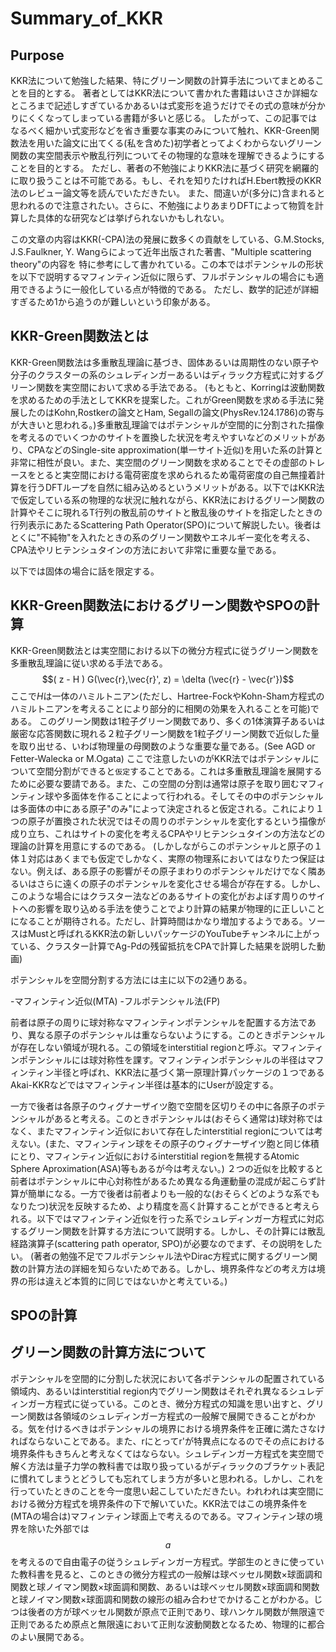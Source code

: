 # Summary_of_KKR
## Purpose
KKR法について勉強した結果、特にグリーン関数の計算手法についてまとめることを目的とする。
著者としてはKKR法について書かれた書籍はいささか詳細なところまで記述しすぎているかあるいは式変形を追うだけでその式の意味が分かりにくくなってしまっている書籍が多いと感じる。
したがって、この記事ではなるべく細かい式変形などを省き重要な事実のみについて触れ、KKR-Green関数法を用いた論文に出てくる(私を含めた)初学者とってよくわからないグリーン関数の実空間表示や散乱行列についてその物理的な意味を理解できるようにすることを目的とする。
ただし、著者の不勉強によりKKR法に基づく研究を網羅的に取り扱うことは不可能である。もし、それを知りたければH.Ebert教授のKKR法のレビュー論文等を読んでいただきたい。
また、間違いが(多分に)含まれると思われるので注意されたい。さらに、不勉強によりあまりDFTによって物質を計算した具体的な研究などは挙げられないかもしれない。

この文章の内容はKKR(-CPA)法の発展に数多くの貢献をしている、G.M.Stocks, J.S.Faulkner, Y. Wangらによって近年出版された著書、"Multiple scattering theory"の内容を
特に参考にして書かれている。この本ではポテンシャルの形状を以下で説明するマフィンティン近似に限らず、フルポテンシャルの場合にも適用できるように一般化している点が特徴的である。
ただし、数学的記述が詳細すぎるため1から追うのが難しいという印象がある。

## KKR-Green関数法とは
KKR-Green関数法は多重散乱理論に基づき、固体あるいは周期性のない原子や分子のクラスターの系のシュレディンガーあるいはディラック方程式に対するグリーン関数を実空間において求める手法である。
(もともと、Korringは波動関数を求めるための手法としてKKRを提案した。これがGreen関数を求める手法に発展したのはKohn,Rostkerの論文とHam, Segallの論文(PhysRev.124.1786)の寄与が大きいと思われる。)多重散乱理論ではポテンシャルが空間的に分割された描像を考えるのでいくつかのサイトを置換した状況を考えやすいなどのメリットがあり、CPAなどのSingle-site approximation(単一サイト近似)を用いた系の計算と非常に相性が良い。また、実空間のグリーン関数を求めることでその虚部のトレースをとると実空間における電荷密度を求められるため電荷密度の自己無撞着計算を行うDFTループを自然に組み込めるというメリットがある。以下ではKKR法で仮定している系の物理的な状況に触れながら、KKR法におけるグリーン関数の計算やそこに現れるT行列の散乱前のサイトと散乱後のサイトを指定したときの行列表示にあたるScattering Path Operator(SPO)について解説したい。後者はとくに"不純物"を入れたときの系のグリーン関数やエネルギー変化を考える、CPA法やリヒテンシュタインの方法において非常に重要な量である。

以下では固体の場合に話を限定する。

## KKR-Green関数法におけるグリーン関数やSPOの計算
KKR-Green関数法とは実空間における以下の微分方程式に従うグリーン関数を多重散乱理論に従い求める手法である。
$$( z - H ) G(\vec{r},\vec{r}', z) = \delta (\vec{r} - \vec{r'})$$
ここで$`H`$は一体のハミルトニアン(ただし、Hartree-FockやKohn-Sham方程式のハミルトニアンを考えることにより部分的に相関の効果を入れることを可能)である。 
このグリーン関数は1粒子グリーン関数であり、多くの1体演算子あるいは厳密な応答関数に現れる２粒子グリーン関数を1粒子グリーン関数で近似した量を取り出せる、いわば物理量の母関数のような重要な量である。(See AGD or Fetter-Walecka or M.Ogata)
ここで注意したいのがKKR法ではポテンシャルについて空間分割ができると`仮定`することである。これは多重散乱理論を展開するために必要な要請である。また、この空間の分割は通常は原子を取り囲むマフィンティン球や多面体を作ることによって行われる。そしてその中のポテンシャルは多面体の中にある原子"のみ"によって決定されると仮定される。これにより１つの原子が置換された状況ではその周りのポテンシャルを変化するという描像が成り立ち、これはサイトの変化を考えるCPAやリヒテンシュタインの方法などの理論の計算を用意にするのである。
(しかしながらこのポテンシャルと原子の１体１対応はあくまでも仮定でしかなく、実際の物理系においてはなりたつ保証はない。例えば、ある原子の影響がその原子まわりのポテンシャルだけでなく隣あるいはさらに遠くの原子のポテンシャルを変化させる場合が存在する。しかし、このような場合にはクラスター法などのあるサイトの変化がおよぼす周りのサイトへの影響を取り込める手法を使うことでより計算の結果が物理的に正しいことになることが期待される。ただし、計算時間はかなり増加するようである。ソースはMustと呼ばれるKKR法の新しいパッケージのYouTubeチャンネルに上がっている、クラスター計算でAg-Pdの残留抵抗をCPAで計算した結果を説明した動画)

ポテンシャルを空間分割する方法には主に以下の2通りある。

-マフィンティン近似(MTA)
-フルポテンシャル法(FP)

前者は原子の周りに球対称なマフィンティンポテンシャルを配置する方法であり、異なる原子のポテンシャルは重ならないようにする。このときポテンシャルが存在しない領域が現れる。この領域をinterstitial regionと呼ぶ。マフィンティンポテンシャルには球対称性を課す。マフィンティンポテンシャルの半径はマフィンティン半径と呼ばれ、KKR法に基づく第一原理計算パッケージの１つであるAkai-KKRなどではマフィンティン半径は基本的にUserが設定する。

一方で後者は各原子のウィグナーザイツ胞で空間を区切りその中に各原子のポテンシャルがあると考える。このときポテンシャルは(おそらく通常は)球対称ではなく、またマフィンティン近似において存在したinterstitial regionについては考えない。(また、マフィンティン球をその原子のウィグナーザイツ胞と同じ体積にとり、マフィンティン近似におけるinterstitial regionを無視するAtomic Sphere Aproximation(ASA)等もあるが今は考えない。)
２つの近似を比較すると前者はポテンシャルに中心対称性があるため異なる角運動量の混成が起こらず計算が簡単になる。一方で後者は前者よりも一般的な(おそらくどのような系でもなりたつ)状況を反映するため、より精度を高く計算することができると考えられる。以下ではマフィンティン近似を行った系でシュレディンガー方程式に対応するグリーン関数を計算する方法について説明する。しかし、その計算には散乱経路演算子(scattering path operator, SPO)が必要なのでまず、その説明をしたい。
(著者の勉強不足でフルポテンシャル法やDirac方程式に関するグリーン関数の計算方法の詳細を知らないためである。しかし、境界条件などの考え方は境界の形は違えど本質的に同じではないかと考えている。)

## SPOの計算


## グリーン関数の計算方法について


ポテンシャルを空間的に分割した状況において各ポテンシャルの配置されている領域内、あるいはinterstitial region内でグリーン関数はそれぞれ異なるシュレディンガー方程式に従っている。このとき、微分方程式の知識を思い出すと、グリーン関数は各領域のシュレディンガー方程式の一般解で展開できることがわかる。気を付けるべきはポテンシャルの境界における境界条件を正確に満たさなければならないことである。また、rにとってr'が特異点になるのでその点における境界条件もきちんと考えなくてはならない。シュレディンガー方程式を実空間で解く方法は量子力学の教科書では取り扱っているがディラックのブラケット表記に慣れてしまうとどうしても忘れてしまう方が多いと思われる。しかし、これを行っていたときのことを今一度思い起こしていただきたい。われわれは実空間における微分方程式を境界条件の下で解いていた。KKR法ではこの境界条件を(MTAの場合は)マフィンティン球面上で考えるのである。マフィンティン球の境界を除いた外部では
$$a $$
を考えるので自由電子の従うシュレディンガー方程式。学部生のときに使っていた教科書を見ると、このときの微分方程式の一般解は球ベッセル関数×球面調和関数と球ノイマン関数×球面調和関数、あるいは球ベッセル関数×球面調和関数と球ノイマン関数×球面調和関数の線形の組み合わせでかけることがわかる。じつは後者の方が球ベッセル関数が原点で正則であり、球ハンケル関数が無限遠で正則であるため原点と無限遠において正則な波動関数となるため、物理的に都合のよい展開である。
